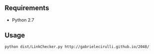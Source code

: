 ## Requirements

 - Python 2.7

## Usage

    python dist/LinkChecker.py http://gabrielecirulli.github.io/2048/

